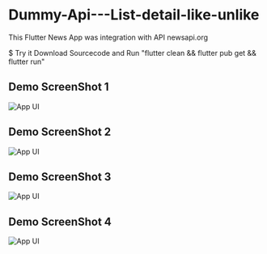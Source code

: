 # Dummy-Api---List-detail-like-unlike

This Flutter News App was integration with API newsapi.org


$ Try it
Download Sourcecode and Run
"flutter clean && flutter pub get && flutter run"

## Demo ScreenShot 1
![App UI](/demo/ss-a.png)
## Demo ScreenShot 2
![App UI](/demo/ss-b.png)
## Demo ScreenShot 3
![App UI](/demo/ss-c.png)
## Demo ScreenShot 4
![App UI](/demo/ss-d.png)



